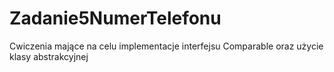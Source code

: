 # Zadanie5NumerTelefonu
Cwiczenia mające na celu implementacje interfejsu Comparable oraz użycie klasy abstrakcyjnej
